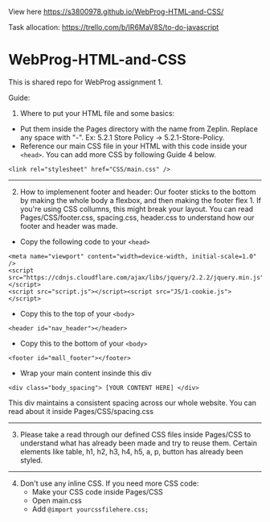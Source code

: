 View here https://s3800978.github.io/WebProg-HTML-and-CSS/

Task allocation: https://trello.com/b/IR6MaV8S/to-do-javascript

# WebProg-HTML-and-CSS

This is shared repo for WebProg assignment 1.

Guide:

1. Where to put your HTML file and some basics:
- Put them inside the Pages directory with the name from Zeplin. Replace any space with "-". Ex: 5.2.1 Store Policy -> 5.2.1-Store-Policy.
- Reference our main CSS file in your HTML with this code inside your `<head>`. You can add more CSS by following Guide 4 below.
```
<link rel="stylesheet" href="CSS/main.css" />
```

<hr />

2. How to implemenent footer and header:
Our footer sticks to the bottom by making the whole body a flexbox, and then making the footer flex 1. If you're using CSS collumns, this might break your layout. You can read Pages/CSS/footer.css, spacing.css, header.css to understand how our footer and header was made.
- Copy the following code to your `<head>`
```
<meta name="viewport" content="width=device-width, initial-scale=1.0" />
<script src="https://cdnjs.cloudflare.com/ajax/libs/jquery/2.2.2/jquery.min.js"></script>
<script src="script.js"></script><script src="JS/1-cookie.js"></script>

```

- Copy this to the top of your `<body>`
```
<header id="nav_header"></header>
```

- Copy this to the bottom of your `<body>`
```
<footer id="mall_footer"></footer>
```
  
- Wrap your main content insinde this div
```
<div class="body_spacing"> [YOUR CONTENT HERE] </div>
```
This div maintains a consistent spacing across our whole website. You can read about it inside Pages/CSS/spacing.css
      
<hr />

3. Please take a read through our defined CSS files inside Pages/CSS to understand what has already been made and try to reuse them. Certain elements like
table, h1, h2, h3, h4, h5, a, p, button has already been styled.

<hr />

4. Don't use any inline CSS. If you need more CSS code:
    - Make your CSS code inside Pages/CSS
    - Open main.css
    - Add `@import yourcssfilehere.css;`

